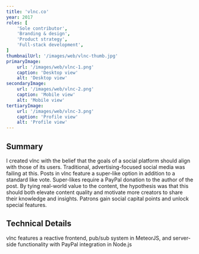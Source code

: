 ```yaml
---
title: 'vlnc.co'
year: 2017
roles: [
    'Sole contributor',
    'Branding & design',
    'Product strategy',
    'Full-stack development',
]
thumbnailUrl: '/images/web/vlnc-thumb.jpg'
primaryImage:
    url: '/images/web/vlnc-1.png'
    caption: 'Desktop view'
    alt: 'Desktop view'
secondaryImage:
    url: '/images/web/vlnc-2.png'
    caption: 'Mobile view'
    alt: 'Mobile view'
tertiaryImage:
    url: '/images/web/vlnc-3.png'
    caption: 'Profile view'
    alt: 'Profile view'
---
```

## Summary
I created vlnc with the belief that the goals of a social platform should align with those of its users. Traditional, advertising-focused social media was failing at this. Posts in vlnc feature a super-like option in addition to a standard like vote. Super-likes require a PayPal donation to the author of the post. By tying real-world value to the content, the hypothesis was that this should both elevate content quality and motivate more creators to share their knowledge and insights. Patrons gain social capital points and unlock special features.

## Technical Details
vlnc features a reactive frontend, pub/sub system in MeteorJS, and server-side functionality with PayPal integration in Node.js